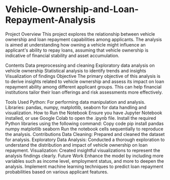 # Vehicle-Ownership-and-Loan-Repayment-Analysis
Project Overview
This project explores the relationship between vehicle ownership and loan repayment capabilities among applicants. The analysis is aimed at understanding how owning a vehicle might influence an applicant's ability to repay loans, assuming that vehicle ownership is indicative of financial stability and asset accumulation.

Contents
Data preprocessing and cleaning
Exploratory data analysis on vehicle ownership
Statistical analysis to identify trends and insights
Visualization of findings
Objective
The primary objective of this analysis is to derive insights related to vehicle ownership and assess its impact on loan repayment ability among different applicant groups. This can help financial institutions tailor their loan offerings and risk assessments more effectively.

Tools Used
Python: For performing data manipulation and analysis.
Libraries: pandas, numpy, matplotlib, seaborn for data handling and visualization.
How to Run the Notebook
Ensure you have Jupyter Notebook installed, or use Google Colab to open the .ipynb file.
Install the required Python libraries using the following command:
Copy code
pip install pandas numpy matplotlib seaborn
Run the notebook cells sequentially to reproduce the analysis.
Contributions
Data Cleaning: Prepared and cleaned the dataset for analysis.
Exploratory Data Analysis: Conducted a thorough exploration to understand the distribution and impact of vehicle ownership on loan repayment.
Visualization: Created insightful visualizations to represent the analysis findings clearly.
Future Work
Enhance the model by including more variables such as income level, employment status, and more to deepen the analysis.
Implement machine learning techniques to predict loan repayment probabilities based on various applicant features.
